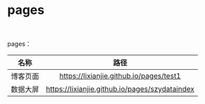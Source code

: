# pages

<br/>

pages：

| 名称 | 路径 |
:---:|:-----:
| 博客页面 | https://Iixianjie.github.io/pages/test1 |
| 数据大屏 | https://Iixianjie.github.io/pages/szydataindex |
